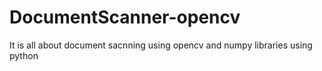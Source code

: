 # DocumentScanner-opencv
It is all about document sacnning using opencv and numpy libraries using python
